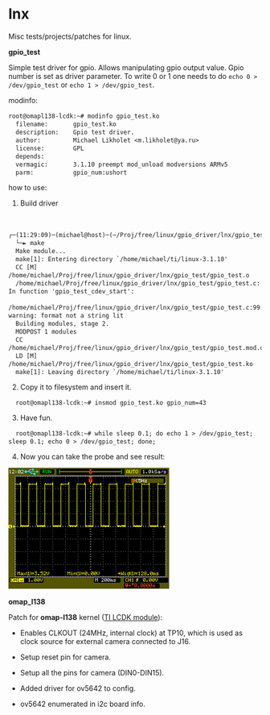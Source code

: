 lnx
===

Misc tests/projects/patches for linux.

__gpio_test__

Simple test driver for gpio. Allows manipulating gpio output value. Gpio number is set as driver parameter. To write 0 or 1 one needs to do `echo 0 > /dev/gpio_test` or `echo 1 > /dev/gpio_test`.

modinfo:

```
root@omapl138-lcdk:~# modinfo gpio_test.ko
  filename:       gpio_test.ko
  description:    Gpio test driver.
  author:         Michael Likholet <m.likholet@ya.ru>
  license:        GPL
  depends:        
  vermagic:       3.1.10 preempt mod_unload modversions ARMv5 
  parm:           gpio_num:ushort
```
how to use:

1. Build driver
  ```

    ┌─(11:29:09)─(michael@host)─(~/Proj/free/linux/gpio_driver/lnx/gpio_test)
    └─► make
    Make module...                                                                                            
    make[1]: Entering directory `/home/michael/ti/linux-3.1.10'                                               
    CC [M]  /home/michael/Proj/free/linux/gpio_driver/lnx/gpio_test/gpio_test.o                             
    /home/michael/Proj/free/linux/gpio_driver/lnx/gpio_test/gpio_test.c: In function 'gpio_test_cdev_start':  
    /home/michael/Proj/free/linux/gpio_driver/lnx/gpio_test/gpio_test.c:99:2: warning: format not a string lit
    Building modules, stage 2.                                                                              
    MODPOST 1 modules                                                                                       
    CC      /home/michael/Proj/free/linux/gpio_driver/lnx/gpio_test/gpio_test.mod.o                         
    LD [M]  /home/michael/Proj/free/linux/gpio_driver/lnx/gpio_test/gpio_test.ko                            
    make[1]: Leaving directory `/home/michael/ti/linux-3.1.10'
  ```
2. Copy it to filesystem and insert it.
  ```
    root@omapl138-lcdk:~# insmod gpio_test.ko gpio_num=43
  ```

3. Have fun.
  ```
    root@omapl138-lcdk:~# while sleep 0.1; do echo 1 > /dev/gpio_test; sleep 0.1; echo 0 > /dev/gpio_test; done;
  ```
4. Now you can take the probe and see result:

  ![result](gpio_test/scope.png "oscilloscope")


__omap_l138__

Patch for __omap-l138__ kernel ([TI LCDK module](http://www.ti.com/tool/tmdxlcdk138)):

- Enables CLKOUT (24MHz, internal clock) at TP10, which is used as clock source for external camera connected to J16.

- Setup reset pin for camera.

- Setup all the pins for camera (DIN0-DIN15).

- Added driver for ov5642 to config.

- ov5642 enumerated in i2c board info.
